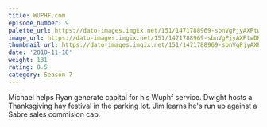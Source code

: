 ```yaml
---
title: WUPHF.com
episode_number: 9
palette_url: https://dato-images.imgix.net/151/1471788969-sbnVgPjyAXPtwDHcfqdaujKQmCM.jpg?ixlib=rb-1.1.0&ch=DPR%2CWidth&auto=enhance&palette=json
image_url: https://dato-images.imgix.net/151/1471788969-sbnVgPjyAXPtwDHcfqdaujKQmCM.jpg?ixlib=rb-1.1.0&ch=DPR%2CWidth&auto=compress%2Cformat&w=500
thumbnail_url: https://dato-images.imgix.net/151/1471788969-sbnVgPjyAXPtwDHcfqdaujKQmCM.jpg?ixlib=rb-1.1.0&ch=DPR%2CWidth&auto=enhance&w=500&h=280&fit=crop&fm=jpg
date: '2010-11-18'
weight: 131
rating: 8.5
category: Season 7
---
```


Michael helps Ryan generate capital for his Wuphf service. Dwight hosts a Thanksgiving hay festival in the parking lot. Jim learns he's run up against a Sabre sales commision cap.